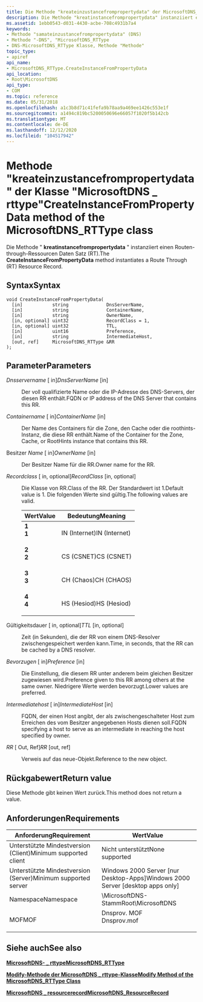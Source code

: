 ```yaml
---
title: Die Methode "kreateinzustancefrompropertydata" der MicrosoftDNS_RTType-Klasse
description: Die Methode "kreatinstancefrompropertydata" instanziiert einen Routen-through-Ressourcen Daten Satz (RT).
ms.assetid: 1ebb0543-d031-4430-acbe-708c4931b7a4
keywords:
- Methode "samateinzustancefrompropertydata" (DNS)
- Methode "-DNS", "MicrosoftDNS_RTType
- DNS-MicrosoftDNS_RTType Klasse, Methode "Methode"
topic_type:
- apiref
api_name:
- MicrosoftDNS_RTType.CreateInstanceFromPropertyData
api_location:
- Root\MicrosoftDNS
api_type:
- COM
ms.topic: reference
ms.date: 05/31/2018
ms.openlocfilehash: a1c3b8d71c41fefa9b78aa9a469ee1426c553e1f
ms.sourcegitcommit: a1494c819bc5200050696e66057f1020f5b142cb
ms.translationtype: MT
ms.contentlocale: de-DE
ms.lasthandoff: 12/12/2020
ms.locfileid: "104517942"
---
```

# <a name="createinstancefrompropertydata-method-of-the-microsoftdns_rttype-class"></a><span data-ttu-id="f0919-106">Methode "kreateinzustancefrompropertydata" der Klasse "MicrosoftDNS \_ rttype"</span><span class="sxs-lookup"><span data-stu-id="f0919-106">CreateInstanceFromPropertyData method of the MicrosoftDNS\_RTType class</span></span>

<span data-ttu-id="f0919-107">Die Methode " **kreatinstancefrompropertydata** " instanziiert einen Routen-through-Ressourcen Daten Satz (RT).</span><span class="sxs-lookup"><span data-stu-id="f0919-107">The **CreateInstanceFromPropertyData** method instantiates a Route Through (RT) Resource Record.</span></span>

## <a name="syntax"></a><span data-ttu-id="f0919-108">Syntax</span><span class="sxs-lookup"><span data-stu-id="f0919-108">Syntax</span></span>


```mof
void CreateInstanceFromPropertyData(
  [in]           string              DnsServerName,
  [in]           string              ContainerName,
  [in]           string              OwnerName,
  [in, optional] uint32              RecordClass = 1,
  [in, optional] uint32              TTL,
  [in]           uint16              Preference,
  [in]           string              IntermediateHost,
  [out, ref]     MicrosoftDNS_RTType &RR
);
```



## <a name="parameters"></a><span data-ttu-id="f0919-109">Parameter</span><span class="sxs-lookup"><span data-stu-id="f0919-109">Parameters</span></span>

<dl> <dt>

<span data-ttu-id="f0919-110">*Dnsservername* \[ in\]</span><span class="sxs-lookup"><span data-stu-id="f0919-110">*DnsServerName* \[in\]</span></span>
</dt> <dd>

<span data-ttu-id="f0919-111">Der voll qualifizierte Name oder die IP-Adresse des DNS-Servers, der diesen RR enthält.</span><span class="sxs-lookup"><span data-stu-id="f0919-111">FQDN or IP address of the DNS Server that contains this RR.</span></span>

</dd> <dt>

<span data-ttu-id="f0919-112">*Containername* \[ in\]</span><span class="sxs-lookup"><span data-stu-id="f0919-112">*ContainerName* \[in\]</span></span>
</dt> <dd>

<span data-ttu-id="f0919-113">Der Name des Containers für die Zone, den Cache oder die roothints-Instanz, die diese RR enthält.</span><span class="sxs-lookup"><span data-stu-id="f0919-113">Name of the Container for the Zone, Cache, or RootHints instance that contains this RR.</span></span>

</dd> <dt>

<span data-ttu-id="f0919-114">Besitzer *Name* \[ in\]</span><span class="sxs-lookup"><span data-stu-id="f0919-114">*OwnerName* \[in\]</span></span>
</dt> <dd>

<span data-ttu-id="f0919-115">Der Besitzer Name für die RR.</span><span class="sxs-lookup"><span data-stu-id="f0919-115">Owner name for the RR.</span></span>

</dd> <dt>

<span data-ttu-id="f0919-116">*Recordclass* \[ in, optional\]</span><span class="sxs-lookup"><span data-stu-id="f0919-116">*RecordClass* \[in, optional\]</span></span>
</dt> <dd>

<span data-ttu-id="f0919-117">Die Klasse von RR.</span><span class="sxs-lookup"><span data-stu-id="f0919-117">Class of the RR.</span></span> <span data-ttu-id="f0919-118">Der Standardwert ist 1.</span><span class="sxs-lookup"><span data-stu-id="f0919-118">Default value is 1.</span></span> <span data-ttu-id="f0919-119">Die folgenden Werte sind gültig.</span><span class="sxs-lookup"><span data-stu-id="f0919-119">The following values are valid.</span></span>



| <span data-ttu-id="f0919-120">Wert</span><span class="sxs-lookup"><span data-stu-id="f0919-120">Value</span></span>                                                                                                | <span data-ttu-id="f0919-121">Bedeutung</span><span class="sxs-lookup"><span data-stu-id="f0919-121">Meaning</span></span>                  |
|------------------------------------------------------------------------------------------------------|--------------------------|
| <span id="1"></span><dl> <span data-ttu-id="f0919-122"><dt>**1**</dt></span><span class="sxs-lookup"><span data-stu-id="f0919-122"><dt>**1**</dt></span></span> </dl> | <span data-ttu-id="f0919-123">IN (Internet)</span><span class="sxs-lookup"><span data-stu-id="f0919-123">IN (Internet)</span></span><br/> |
| <span id="2"></span><dl> <span data-ttu-id="f0919-124"><dt>**2**</dt></span><span class="sxs-lookup"><span data-stu-id="f0919-124"><dt>**2**</dt></span></span> </dl> | <span data-ttu-id="f0919-125">CS (CSNET)</span><span class="sxs-lookup"><span data-stu-id="f0919-125">CS (CSNET)</span></span><br/>    |
| <span id="3"></span><dl> <span data-ttu-id="f0919-126"><dt>**3**</dt></span><span class="sxs-lookup"><span data-stu-id="f0919-126"><dt>**3**</dt></span></span> </dl> | <span data-ttu-id="f0919-127">CH (Chaos)</span><span class="sxs-lookup"><span data-stu-id="f0919-127">CH (CHAOS)</span></span><br/>    |
| <span id="4"></span><dl> <span data-ttu-id="f0919-128"><dt>**4**</dt></span><span class="sxs-lookup"><span data-stu-id="f0919-128"><dt>**4**</dt></span></span> </dl> | <span data-ttu-id="f0919-129">HS (Hesiod)</span><span class="sxs-lookup"><span data-stu-id="f0919-129">HS (Hesiod)</span></span><br/>   |



 

</dd> <dt>

<span data-ttu-id="f0919-130">Gültigkeitsdauer  \[ in, optional\]</span><span class="sxs-lookup"><span data-stu-id="f0919-130">*TTL* \[in, optional\]</span></span>
</dt> <dd>

<span data-ttu-id="f0919-131">Zeit (in Sekunden), die der RR von einem DNS-Resolver zwischengespeichert werden kann.</span><span class="sxs-lookup"><span data-stu-id="f0919-131">Time, in seconds, that the RR can be cached by a DNS resolver.</span></span>

</dd> <dt>

<span data-ttu-id="f0919-132">*Bevorzugen* \[ in\]</span><span class="sxs-lookup"><span data-stu-id="f0919-132">*Preference* \[in\]</span></span>
</dt> <dd>

<span data-ttu-id="f0919-133">Die Einstellung, die diesem RR unter anderem beim gleichen Besitzer zugewiesen wird.</span><span class="sxs-lookup"><span data-stu-id="f0919-133">Preference given to this RR among others at the same owner.</span></span> <span data-ttu-id="f0919-134">Niedrigere Werte werden bevorzugt.</span><span class="sxs-lookup"><span data-stu-id="f0919-134">Lower values are preferred.</span></span>

</dd> <dt>

<span data-ttu-id="f0919-135">*Intermediatehost* \[ in\]</span><span class="sxs-lookup"><span data-stu-id="f0919-135">*IntermediateHost* \[in\]</span></span>
</dt> <dd>

<span data-ttu-id="f0919-136">FQDN, der einen Host angibt, der als zwischengeschalteter Host zum Erreichen des vom Besitzer angegebenen Hosts dienen soll.</span><span class="sxs-lookup"><span data-stu-id="f0919-136">FQDN specifying a host to serve as an intermediate in reaching the host specified by owner.</span></span>

</dd> <dt>

<span data-ttu-id="f0919-137">*RR* \[ Out, Ref\]</span><span class="sxs-lookup"><span data-stu-id="f0919-137">*RR* \[out, ref\]</span></span>
</dt> <dd>

<span data-ttu-id="f0919-138">Verweis auf das neue-Objekt.</span><span class="sxs-lookup"><span data-stu-id="f0919-138">Reference to the new object.</span></span>

</dd> </dl>

## <a name="return-value"></a><span data-ttu-id="f0919-139">Rückgabewert</span><span class="sxs-lookup"><span data-stu-id="f0919-139">Return value</span></span>

<span data-ttu-id="f0919-140">Diese Methode gibt keinen Wert zurück.</span><span class="sxs-lookup"><span data-stu-id="f0919-140">This method does not return a value.</span></span>

## <a name="requirements"></a><span data-ttu-id="f0919-141">Anforderungen</span><span class="sxs-lookup"><span data-stu-id="f0919-141">Requirements</span></span>



| <span data-ttu-id="f0919-142">Anforderung</span><span class="sxs-lookup"><span data-stu-id="f0919-142">Requirement</span></span> | <span data-ttu-id="f0919-143">Wert</span><span class="sxs-lookup"><span data-stu-id="f0919-143">Value</span></span> |
|-------------------------------------|----------------------------------------------------------------------------------------|
| <span data-ttu-id="f0919-144">Unterstützte Mindestversion (Client)</span><span class="sxs-lookup"><span data-stu-id="f0919-144">Minimum supported client</span></span><br/> | <span data-ttu-id="f0919-145">Nicht unterstützt</span><span class="sxs-lookup"><span data-stu-id="f0919-145">None supported</span></span><br/>                                                              |
| <span data-ttu-id="f0919-146">Unterstützte Mindestversion (Server)</span><span class="sxs-lookup"><span data-stu-id="f0919-146">Minimum supported server</span></span><br/> | <span data-ttu-id="f0919-147">Windows 2000 Server \[nur Desktop-Apps\]</span><span class="sxs-lookup"><span data-stu-id="f0919-147">Windows 2000 Server \[desktop apps only\]</span></span><br/>                                   |
| <span data-ttu-id="f0919-148">Namespace</span><span class="sxs-lookup"><span data-stu-id="f0919-148">Namespace</span></span><br/>                | <span data-ttu-id="f0919-149">\\MicrosoftDNS-Stamm</span><span class="sxs-lookup"><span data-stu-id="f0919-149">Root\\MicrosoftDNS</span></span><br/>                                                          |
| <span data-ttu-id="f0919-150">MOF</span><span class="sxs-lookup"><span data-stu-id="f0919-150">MOF</span></span><br/>                      | <dl> <span data-ttu-id="f0919-151"><dt>Dnsprov. MOF</dt></span><span class="sxs-lookup"><span data-stu-id="f0919-151"><dt>Dnsprov.mof</dt></span></span> </dl> |



## <a name="see-also"></a><span data-ttu-id="f0919-152">Siehe auch</span><span class="sxs-lookup"><span data-stu-id="f0919-152">See also</span></span>

<dl> <dt>

[<span data-ttu-id="f0919-153">**MicrosoftDNS- \_ rttype**</span><span class="sxs-lookup"><span data-stu-id="f0919-153">**MicrosoftDNS\_RTType**</span></span>](microsoftdns-rttype.md)
</dt> <dt>

[<span data-ttu-id="f0919-154">**Modify-Methode der MicrosoftDNS \_ rttype-Klasse**</span><span class="sxs-lookup"><span data-stu-id="f0919-154">**Modify Method of the MicrosoftDNS\_RTType Class**</span></span>](microsoftdns-rttype-modify.md)
</dt> <dt>

[<span data-ttu-id="f0919-155">**MicrosoftDNS \_ resourcerecord**</span><span class="sxs-lookup"><span data-stu-id="f0919-155">**MicrosoftDNS\_ResourceRecord**</span></span>](microsoftdns-resourcerecord.md)
</dt> </dl>

 

 





